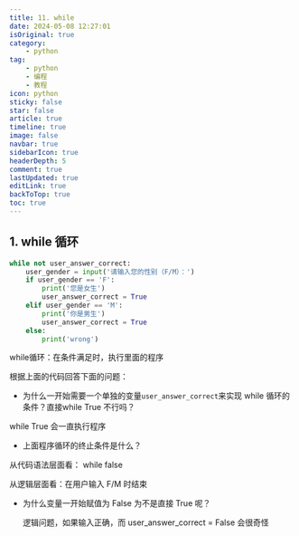 ```yaml
---
title: 11. while
date: 2024-05-08 12:27:01
isOriginal: true
category:
    - python
tag:
    - python
    - 编程
    - 教程
icon: python
sticky: false
star: false
article: true
timeline: true
image: false
navbar: true
sidebarIcon: true
headerDepth: 5
comment: true
lastUpdated: true
editLink: true
backToTop: true
toc: true
---
```


## 1. while 循环

```python
while not user_answer_correct:
    user_gender = input('请输入您的性别（F/M）：')
    if user_gender == 'F':
        print('您是女生')
        user_answer_correct = True
    elif user_gender == 'M':
        print('你是男生')
        user_answer_correct = True
    else:
        print('wrong')
```

while循环：在条件满足时，执行里面的程序

根据上面的代码回答下面的问题：

- 为什么一开始需要一个单独的变量`user_answer_correct`来实现 while 循环的条件？直接while True 不行吗？

while True 会一直执行程序

- 上面程序循环的终止条件是什么？

从代码语法层面看： while false

从逻辑层面看：在用户输入 F/M 时结束

- 为什么变量一开始赋值为 False 为不是直接 True 呢？

    逻辑问题，如果输入正确，而 user_answer_correct = False 会很奇怪
